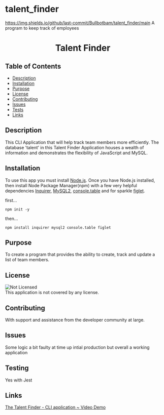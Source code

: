 # talent_finder

https://img.shields.io/github/last-commit/Bullbotbam/talent_finder/main
A program to keep track of employees
<br />

  <h1 align="center"> Talent Finder </h1>
     
  ## Table of Contents
  - [Description](#description)
  - [Installation](#installation)
  - [Purpose](#purpose)
  - [License](#license)
  - [Contributing](#contributing)
  - [Issues](#issues)
  - [Tests](#tests)
  - [Links](#links)
  ## Description
   This CLI Application that will help track team members more efficiently.  The database 'talent' in this Talent Finder Application houses a wealth of information and demonstrates the flexibility of JavaScript and MySQL.
  ## Installation
   To use this app you must install [Node.js](https://nodejs.org/en/).  Once you have Node.js installed, then install Node Package Manager(npm) with a few very helpful dependencies [Inquirer](https://www.npmjs.com/package/inquirer), [MySQL2](https://www.npmjs.com/package/mysql2), [console.table](https://www.npmjs.com/package/console.table) and for sparkle [figlet](https://www.npmjs.com/package/figlet).

first...

```
npm init -y
```

then...

```
npm install inquirer mysql2 console.table figlet
```

## Purpose

To create a program that provides the ability to create, track and update a list of team members.

## License

![Not Licensed](https://img.shields.io/badge/license--tertiary)
<br />
This application is not covered by any license.

## Contributing

With support and assistance from the developer community at large.

## Issues

Some logic a bit faulty at time up intial production but overall a working application

## Testing

Yes with Jest

## Links

[The Talent Finder - CLI application ~ Video Demo](https://youtu.be/pA7Q739MFaU)
